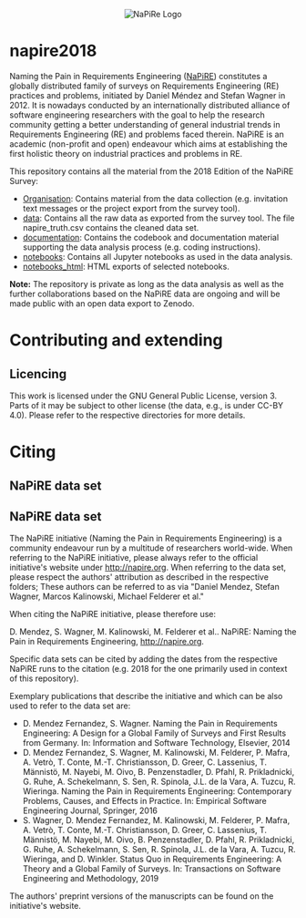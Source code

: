 <p align="center">
  <img src="http://napire.org/assets/napire-Logo.jpg" alt="NaPiRe Logo">
</p>

# napire2018

Naming the Pain in Requirements Engineering ([NaPiRE](http://napire.org/#/home)) constitutes a globally distributed family of surveys on Requirements Engineering (RE) practices and problems, initiated by Daniel Méndez and Stefan Wagner in 2012. It is nowadays conducted by an internationally distributed alliance of software engineering researchers with the goal to help the research community getting a better understanding of general industrial trends in Requirements Engineering (RE) and problems faced therein. NaPiRE is an academic (non-profit and open) endeavour which aims at establishing the first holistic theory on industrial practices and problems in RE.

This repository contains all the material from the 2018 Edition of the NaPiRE Survey:

- [Organisation](https://github.com/NaPiRE/napire2018/tree/master/Organisation): Contains material from the data collection (e.g. invitation text messages or the project export from the survey tool).
- [data](https://github.com/NaPiRE/napire2018/tree/master/data): Contains all the raw data as exported from the survey tool. The file napire_truth.csv contains the cleaned data set.
- [documentation](https://github.com/NaPiRE/napire2018/tree/master/documentation): Contains the codebook and documentation material supporting the data analysis process (e.g. coding instructions).
- [notebooks](https://github.com/NaPiRE/napire2018/tree/master/notebooks): Contains all Jupyter notebooks as used in the data analysis.
- [notebooks_html](https://github.com/NaPiRE/napire2018/tree/master/notebooks_html): HTML exports of selected notebooks.

**Note:** The repository is private as long as the data analysis as well as the further collaborations based on the NaPiRE data are ongoing and will be made public with an open data export to Zenodo.

# Contributing and extending

## Licencing
This work is licensed under the GNU General Public License, version 3. Parts of it may be subject to other license (the data, e.g., is under CC-BY 4.0). Please refer to the respective directories for more details.

# Citing

## NaPiRE data set

## NaPiRE data set

The NaPiRE initiative (Naming the Pain in Requirements Engineering) is a community endeavour run by a multitude of researchers world-wide. When referring to the NaPiRE initiative, please always refer to the official initiative's website under http://napire.org. When referring to the data set, please respect the authors' attribution as described in the respective folders; These authors can be referred to as via "Daniel Mendez, Stefan Wagner, Marcos Kalinowski, Michael Felderer et al."

When citing the NaPiRE initiative, please therefore use:

D. Mendez, S. Wagner, M. Kalinowski, M. Felderer et al.. NaPiRE: Naming the Pain in Requirements Engineering, http://napire.org.

Specific data sets can be cited by adding the dates from the respective NaPiRE runs to the citation (e.g. 2018 for the one primarily used in context of this repository).

Exemplary publications that describe the initiative and which can be also used to refer to the data set are:
* D. Mendez Fernandez, S. Wagner. Naming the Pain in Requirements Engineering: A Design for a Global Family of Surveys and First Results from Germany. In: Information and Software Technology, Elsevier, 2014
* D. Mendez Fernandez, S. Wagner, M. Kalinowski, M. Felderer, P. Mafra, A. Vetrò, T. Conte, M.-T. Christiansson, D. Greer, C. Lassenius, T. Männistö, M. Nayebi, M. Oivo, B. Penzenstadler, D. Pfahl, R. Prikladnicki, G. Ruhe, A. Schekelmann, S. Sen, R. Spinola, J.L. de la Vara, A. Tuzcu, R. Wieringa. Naming the Pain in Requirements Engineering: Contemporary Problems, Causes, and Effects in Practice. In: Empirical Software Engineering Journal, Springer, 2016
* S. Wagner, D. Mendez Fernandez, M. Kalinowski, M. Felderer, P. Mafra, A. Vetrò, T. Conte, M.-T. Christiansson, D. Greer, C. Lassenius, T. Männistö, M. Nayebi, M. Oivo, B. Penzenstadler, D. Pfahl, R. Prikladnicki, G. Ruhe, A. Schekelmann, S. Sen, R. Spinola, J.L. de la Vara, A. Tuzcu, R. Wieringa, and D. Winkler. Status Quo in Requirements Engineering: A Theory and a Global Family of Surveys. In: Transactions on Software Engineering and Methodology, 2019

The authors' preprint versions of the manuscripts can be found on the initiative's website.
